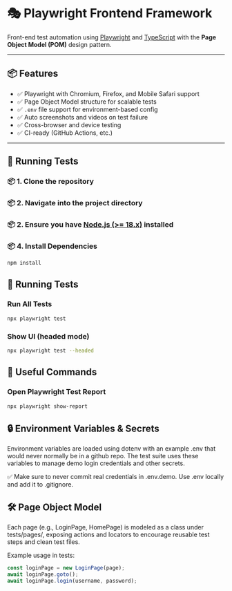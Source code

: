 # 🎭 Playwright Frontend Framework

Front-end test automation using [Playwright](https://playwright.dev/) and [TypeScript](https://www.typescriptlang.org/) with the **Page Object Model (POM)** design pattern.

---

## 📦 Features

- ✅ Playwright with Chromium, Firefox, and Mobile Safari support
- ✅ Page Object Model structure for scalable tests
- ✅ `.env` file support for environment-based config
- ✅ Auto screenshots and videos on test failure
- ✅ Cross-browser and device testing
- ✅ CI-ready (GitHub Actions, etc.)

---

## 🚀 Running Tests

### 📦 1. Clone the repository
### 📦 2. Navigate into the project directory
### 📦 2. Ensure you have [Node.js (>= 18.x)](https://nodejs.org/) installed
### 📦 4. Install Dependencies

```bash
npm install
```


## 🚀 Running Tests

### Run All Tests

```bash
npx playwright test
```

### Show UI (headed mode)

```bash
npx playwright test --headed
```

## 🧪 Useful Commands

### Open Playwright Test Report

```bash
npx playwright show-report
```

## 🔒 Environment Variables & Secrets

Environment variables are loaded using dotenv with an example .env that would never normally be in a github repo.
The test suite uses these variables to manage demo login credentials and other secrets.

✅ Make sure to never commit real credentials in .env.demo.
Use .env locally and add it to .gitignore.


## 🛠 Page Object Model

Each page (e.g., LoginPage, HomePage) is modeled as a class under tests/pages/, exposing actions and locators to encourage reusable test steps and clean test files.

Example usage in tests:
```ts
const loginPage = new LoginPage(page);
await loginPage.goto();
await loginPage.login(username, password);
```


